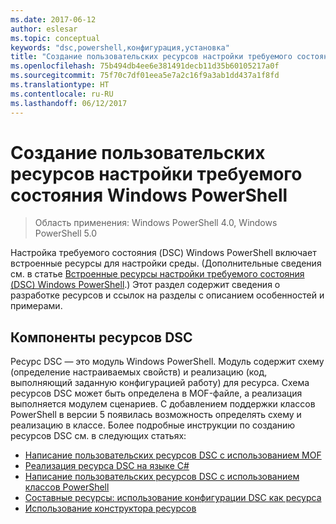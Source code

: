```yaml
---
ms.date: 2017-06-12
author: eslesar
ms.topic: conceptual
keywords: "dsc,powershell,конфигурация,установка"
title: "Создание пользовательских ресурсов настройки требуемого состояния Windows PowerShell"
ms.openlocfilehash: 75b494db4ee6e381491decb11d35b60105217a0f
ms.sourcegitcommit: 75f70c7df01eea5e7a2c16f9a3ab1dd437a1f8fd
ms.translationtype: HT
ms.contentlocale: ru-RU
ms.lasthandoff: 06/12/2017
---
```

<a id="build-custom-windows-powershell-desired-state-configuration-resources" class="xliff"></a>
# Создание пользовательских ресурсов настройки требуемого состояния Windows PowerShell

> Область применения: Windows PowerShell 4.0, Windows PowerShell 5.0

Настройка требуемого состояния (DSC) Windows PowerShell включает встроенные ресурсы для настройки среды. (Дополнительные сведения см. в статье [Встроенные ресурсы настройки требуемого состояния (DSC) Windows PowerShell](builtInResource.md).) Этот раздел содержит сведения о разработке ресурсов и ссылок на разделы с описанием особенностей и примерами.

<a id="dsc-resource-components" class="xliff"></a>
## Компоненты ресурсов DSC

Ресурс DSC — это модуль Windows PowerShell. Модуль содержит схему (определение настраиваемых свойств) и реализацию (код, выполняющий заданную конфигурацией работу) для ресурса. Схема ресурсов DSC может быть определена в MOF-файле, а реализация выполняется модулем сценариев. С добавлением поддержки классов PowerShell в версии 5 появилась возможность определять схему и реализацию в классе. Более подробные инструкции по созданию ресурсов DSC см. в следующих статьях:

* [Написание пользовательских ресурсов DSC с использованием MOF](authoringResourceMOF.md) 
* [Реализация ресурса DSC на языке C#](authoringResourceMofCS.md) 
* [Написание пользовательских ресурсов DSC с использованием классов PowerShell](authoringResourceClass.md) 
* [Составные ресурсы: использование конфигурации DSC как ресурса](authoringResourceComposite.md) 
* [Использование конструктора ресурсов](authoringResourceMofDesigner.md) 


